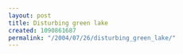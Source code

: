 ```yaml
---
layout: post
title: Disturbing green lake
created: 1090861687
permalink: "/2004/07/26/disturbing_green_lake/"
---
```


